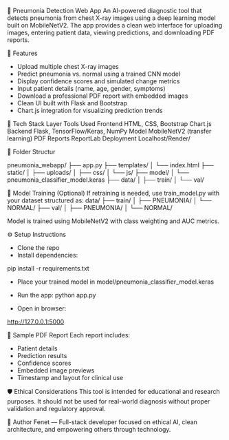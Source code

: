 🧠 Pneumonia Detection Web App
An AI-powered diagnostic tool that detects pneumonia from chest X-ray images using a deep learning model built on MobileNetV2. The app provides a clean web interface for uploading images, entering patient data, viewing predictions, and downloading PDF reports.

🚀 Features
- Upload multiple chest X-ray images
- Predict pneumonia vs. normal using a trained CNN model
- Display confidence scores and simulated change metrics
- Input patient details (name, age, gender, symptoms)
- Download a professional PDF report with embedded images
- Clean UI built with Flask and Bootstrap
- Chart.js integration for visualizing prediction trends

🧰 Tech Stack
    Layer           Tools Used
    Frontend         HTML, CSS, Bootstrap Chart.js
   Backend          Flask, TensorFlow/Keras, NumPy
   Model           MobileNetV2 (transfer learning)
   PDF Reports      ReportLab
   Deployment      Localhost/Render/ 



📁 Folder Structur

pneumonia_webapp/
├── app.py
├── templates/
│   └── index.html
├── static/
│   ├── uploads/
│   ├── css/
│   └── js/
├── model/
│   └── pneumonia_classifier_model.keras
├── data/
│   ├── train/
│   └── val/

🧪 Model Training (Optional)
If retraining is needed, use train_model.py with your dataset structured as:
data/
├── train/
│   ├── PNEUMONIA/
│   └── NORMAL/
├── val/
│   ├── PNEUMONIA/
│   └── NORMAL/

Model is trained using MobileNetV2 with class weighting and AUC metrics.

⚙️ Setup Instructions
- Clone the repo
- Install dependencies:

pip install -r requirements.txt

- Place your trained model in model/pneumonia_classifier_model.keras
- Run the app:
python app.py

- Open in browser:

http://127.0.0.1:5000

📄 Sample PDF Report
Each report includes:
- Patient details
- Prediction results
- Confidence scores
- Embedded image previews
- Timestamp and layout for clinical use

🛡️ Ethical Considerations
This tool is intended for educational and research purposes. It should not be used for real-world diagnosis without proper validation and regulatory approval.

👤 Author
Fenet — Full-stack developer focused on ethical AI, clean architecture, and empowering others through technology.

